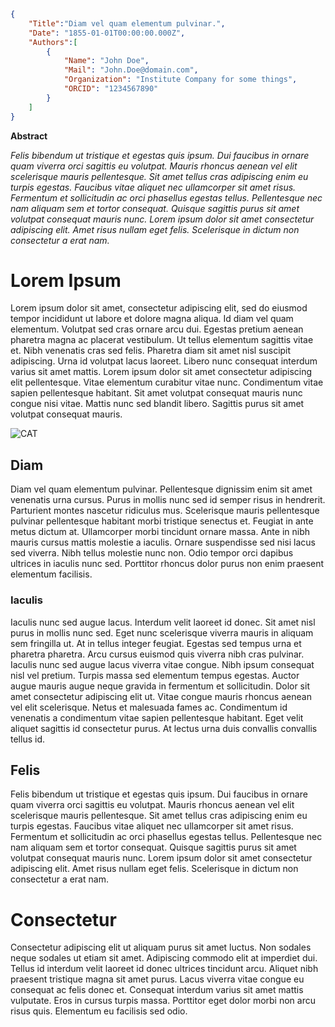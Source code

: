 ```json
{
    "Title":"Diam vel quam elementum pulvinar.",
    "Date": "1855-01-01T00:00:00.000Z",
    "Authors":[
        {
            "Name": "John Doe",
            "Mail": "John.Doe@domain.com",
            "Organization": "Institute Company for some things",
            "ORCID": "1234567890"
        }
    ]
}
```
**Abstract**

*Felis bibendum ut tristique et egestas quis ipsum. Dui faucibus in ornare quam viverra orci sagittis eu volutpat. Mauris rhoncus aenean vel elit scelerisque mauris pellentesque. Sit amet tellus cras adipiscing enim eu turpis egestas. Faucibus vitae aliquet nec ullamcorper sit amet risus. Fermentum et sollicitudin ac orci phasellus egestas tellus. Pellentesque nec nam aliquam sem et tortor consequat. Quisque sagittis purus sit amet volutpat consequat mauris nunc. Lorem ipsum dolor sit amet consectetur adipiscing elit. Amet risus nullam eget felis. Scelerisque in dictum non consectetur a erat nam.*

# Lorem Ipsum

Lorem ipsum dolor sit amet, consectetur adipiscing elit, sed do eiusmod tempor incididunt ut labore et dolore magna aliqua. Id diam vel quam elementum. Volutpat sed cras ornare arcu dui. Egestas pretium aenean pharetra magna ac placerat vestibulum. Ut tellus elementum sagittis vitae et. Nibh venenatis cras sed felis. Pharetra diam sit amet nisl suscipit adipiscing. Urna id volutpat lacus laoreet. Libero nunc consequat interdum varius sit amet mattis. Lorem ipsum dolor sit amet consectetur adipiscing elit pellentesque. Vitae elementum curabitur vitae nunc. Condimentum vitae sapien pellentesque habitant. Sit amet volutpat consequat mauris nunc congue nisi vitae. Mattis nunc sed blandit libero. Sagittis purus sit amet volutpat consequat mauris.

![CAT](/graphics/Censorshiplolcat.jpg)

## Diam

Diam vel quam elementum pulvinar. Pellentesque dignissim enim sit amet venenatis urna cursus. Purus in mollis nunc sed id semper risus in hendrerit. Parturient montes nascetur ridiculus mus. Scelerisque mauris pellentesque pulvinar pellentesque habitant morbi tristique senectus et. Feugiat in ante metus dictum at. Ullamcorper morbi tincidunt ornare massa. Ante in nibh mauris cursus mattis molestie a iaculis. Ornare suspendisse sed nisi lacus sed viverra. Nibh tellus molestie nunc non. Odio tempor orci dapibus ultrices in iaculis nunc sed. Porttitor rhoncus dolor purus non enim praesent elementum facilisis.

### Iaculis

Iaculis nunc sed augue lacus. Interdum velit laoreet id donec. Sit amet nisl purus in mollis nunc sed. Eget nunc scelerisque viverra mauris in aliquam sem fringilla ut. At in tellus integer feugiat. Egestas sed tempus urna et pharetra pharetra. Arcu cursus euismod quis viverra nibh cras pulvinar. Iaculis nunc sed augue lacus viverra vitae congue. Nibh ipsum consequat nisl vel pretium. Turpis massa sed elementum tempus egestas. Auctor augue mauris augue neque gravida in fermentum et sollicitudin. Dolor sit amet consectetur adipiscing elit ut. Vitae congue mauris rhoncus aenean vel elit scelerisque. Netus et malesuada fames ac. Condimentum id venenatis a condimentum vitae sapien pellentesque habitant. Eget velit aliquet sagittis id consectetur purus. At lectus urna duis convallis convallis tellus id.

## Felis

Felis bibendum ut tristique et egestas quis ipsum. Dui faucibus in ornare quam viverra orci sagittis eu volutpat. Mauris rhoncus aenean vel elit scelerisque mauris pellentesque. Sit amet tellus cras adipiscing enim eu turpis egestas. Faucibus vitae aliquet nec ullamcorper sit amet risus. Fermentum et sollicitudin ac orci phasellus egestas tellus. Pellentesque nec nam aliquam sem et tortor consequat. Quisque sagittis purus sit amet volutpat consequat mauris nunc. Lorem ipsum dolor sit amet consectetur adipiscing elit. Amet risus nullam eget felis. Scelerisque in dictum non consectetur a erat nam.

# Consectetur

Consectetur adipiscing elit ut aliquam purus sit amet luctus. Non sodales neque sodales ut etiam sit amet. Adipiscing commodo elit at imperdiet dui. Tellus id interdum velit laoreet id donec ultrices tincidunt arcu. Aliquet nibh praesent tristique magna sit amet purus. Lacus viverra vitae congue eu consequat ac felis donec et. Consequat interdum varius sit amet mattis vulputate. Eros in cursus turpis massa. Porttitor eget dolor morbi non arcu risus quis. Elementum eu facilisis sed odio.